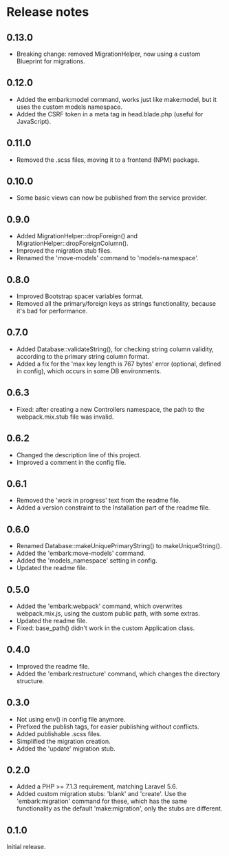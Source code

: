 # Release notes

## 0.13.0

* Breaking change: removed MigrationHelper, now using a custom Blueprint for migrations.

## 0.12.0

* Added the embark:model command, works just like make:model, but it uses the custom models namespace.
* Added the CSRF token in a meta tag in head.blade.php (useful for JavaScript).

## 0.11.0

* Removed the .scss files, moving it to a frontend (NPM) package.

## 0.10.0

* Some basic views can now be published from the service provider.

## 0.9.0

* Added MigrationHelper::dropForeign() and MigrationHelper::dropForeignColumn().
* Improved the migration stub files.
* Renamed the 'move-models' command to 'models-namespace'.

## 0.8.0

* Improved Bootstrap spacer variables format.
* Removed all the primary/foreign keys as strings functionality, because it's bad for performance.

## 0.7.0

* Added Database::validateString(), for checking string column validity, according to the primary string column format.
* Added a fix for the 'max key length is 767 bytes' error (optional, defined in config), which occurs in some DB environments.

## 0.6.3

* Fixed: after creating a new Controllers namespace, the path to the webpack.mix.stub file was invalid.

## 0.6.2

* Changed the description line of this project.
* Improved a comment in the config file.

## 0.6.1

* Removed the 'work in progress' text from the readme file.
* Added a version constraint to the Installation part of the readme file.

## 0.6.0

* Renamed Database::makeUniquePrimaryString() to makeUniqueString().
* Added the 'embark:move-models' command.
* Added the 'models_namespace' setting in config.
* Updated the readme file.

## 0.5.0

* Added the 'embark:webpack' command, which overwrites webpack.mix.js, using the custom public path, with some extras.
* Updated the readme file.
* Fixed: base_path() didn't work in the custom Application class.

## 0.4.0

* Improved the readme file.
* Added the 'embark:restructure' command, which changes the directory structure.

## 0.3.0

* Not using env() in config file anymore.
* Prefixed the publish tags, for easier publishing without conflicts.
* Added publishable .scss files.
* Simplified the migration creation.
* Added the 'update' migration stub.

## 0.2.0

* Added a PHP >= 7.1.3 requirement, matching Laravel 5.6.
* Added custom migration stubs: 'blank' and 'create'. Use the 'embark:migration' command for these, which has the same functionality as the default 'make:migration', only the stubs are different.

## 0.1.0

Initial release.
